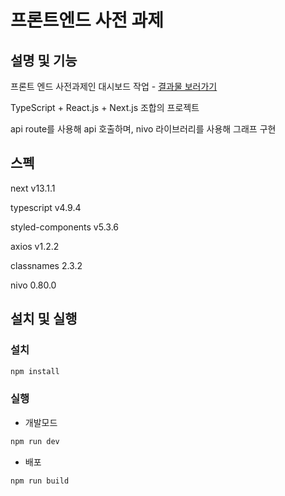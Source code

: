 # 프론트엔드 사전 과제

## 설명 및 기능
프론트 엔드 사전과제인 대시보드 작업 - [결과물 보러가기](https://front-end-assignment-seven.vercel.app/)

TypeScript + React.js + Next.js 조합의 프로젝트

api route를 사용해 api 호출하며, nivo 라이브러리를 사용해 그래프 구현

## 스펙
next v13.1.1

typescript v4.9.4

styled-components v5.3.6

axios v1.2.2

classnames 2.3.2

nivo 0.80.0

## 설치 및 실행
### 설치
```bash
npm install
```
### 실행
- 개발모드
```bash
npm run dev
```
- 배포
```bash
npm run build
```
